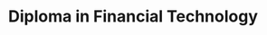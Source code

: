 ---
title: Diploma in Financial Technology
id: dft
category: "undergraduate-programme"
code_kl: KPT/JPS(N/343/4/0289)(MQA/PA15228)02/29
code_pg: 
intake: 19 Jan, 14 Jun & 23 Aug
note:
new_programme: true
---